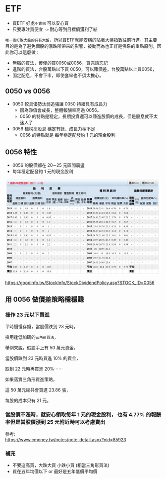 # ETF

- 買ETF 好處`不會倒` 可以安心買
- 只要專注買便宜 `->` 耐心等到目標價獲利了結

`唯一能打敗大盤的只有大盤`，所以買ETF就能安穩的貼著大盤指數往前行進，其主要目的是為了避免個股的漲跌所帶來的影響，被動而為也正好是佛系的重點原則，因此你可以這麼做：

- 無腦的買法，傻傻的買0050或0056，買完請忘記
- 進階的買法，台股萬點以下買 0050，可以賺價差，台股萬點以上買0056，
- 固定配息，不會下市，即使套牢也不須太擔心。

## 0050 vs 0056

- 0050 較具優勢汰弱追強讓 0050 持續具有成長力
    - 因為淨值會成長，整體報酬率高過 0056。 
    - 0050 的特點是穩定，長期投資還可以賺進股價的成長，但是股息就不太迷人了
- 0056 標榜高股息 穩定有餘、成長力稍不足
    - 0056 的特點就是  每年穩定配發約 1 元的現金股利 


## 0056 特性
- 0056 的股價都在 20∼25 元區間震盪
- 每年穩定配發約 1 元的現金股利

![](../images/0056.png)


https://goodinfo.tw/StockInfo/StockDividendPolicy.asp?STOCK_ID=0056


## 用 0056 做價差策略穩穩賺
### 操作 23 元以下買進

平時慢慢存錢，當股價跌到 23 元時，

採用逢低加碼的`三角形買法`，

舉例來說，假設手上有 50 萬元資金，

當股價跌到 23 元時買進 10% 的資金，

跌到 22 元時再買進 20%⋯⋯

如果落實三角形買進策略，

這 50 萬元總共會買進 23.86 張，

每股的成本只有 21 元。


### 當股價不漲時，就安心領取每年 1 元的現金股利， 也有 4.77%  的報酬率但是當股價漲到 25 元附近時可以考慮賣出

參考: <br>
https://www.cmoney.tw/notes/note-detail.aspx?nid=85923


### 補充
- 不要追高買，大跌大買 小跌小買 (相當三角形買法)
- 買在五年均價以下 or 最好是五年低價平均價
